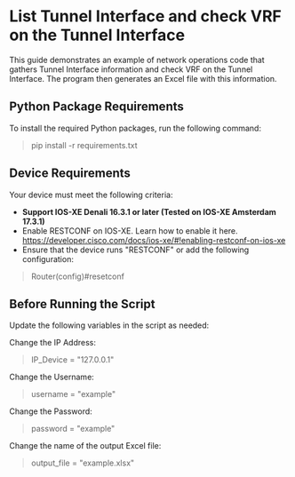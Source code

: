 # List Tunnel Interface and check VRF on the Tunnel Interface

This guide demonstrates an example of network operations code that gathers Tunnel Interface information and check VRF on the Tunnel Interface. The program then generates an Excel file with this information.

## Python Package Requirements

To install the required Python packages, run the following command:

> pip install -r requirements.txt

## Device Requirements

Your device must meet the following criteria:

- **Support IOS-XE Denali 16.3.1 or later (Tested on IOS-XE Amsterdam 17.3.1)**
- Enable RESTCONF on IOS-XE. Learn how to enable it here. <https://developer.cisco.com/docs/ios-xe/#!enabling-restconf-on-ios-xe>
- Ensure that the device runs "RESTCONF" or add the following configuration:

> Router(config)#resetconf

## Before Running the Script

Update the following variables in the script as needed:

Change the IP Address:
> IP_Device = "127.0.0.1"

Change the Username:
> username = "example"

Change the Password:
> password = "example"

Change the name of the output Excel file:
> output_file = "example.xlsx"
